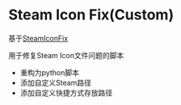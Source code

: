 # Steam Icon Fix(Custom)

基于[SteamIconFix](https://github.com/ez4y2f/SteamIconFix)

用于修复Steam Icon文件问题的脚本
- 重构为python脚本
- 添加自定义Steam路径
- 添加自定义快捷方式存放路径
